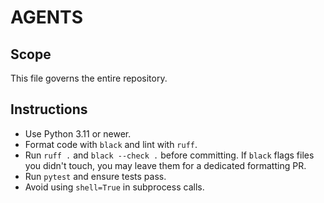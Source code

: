 # AGENTS

## Scope
This file governs the entire repository.

## Instructions
- Use Python 3.11 or newer.
- Format code with `black` and lint with `ruff`.
- Run `ruff .` and `black --check .` before committing. If `black` flags files you didn't touch, you may leave them for a dedicated formatting PR.
- Run `pytest` and ensure tests pass.
- Avoid using `shell=True` in subprocess calls.
